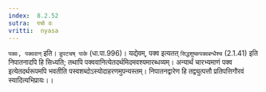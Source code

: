 ```yaml
---
index:  8.2.52
sutra:  पचो वः
vritti:  nyasa
---
```


`पक्वः, पक्ववान्` इति। `डुपटचष् पाके` (धा.पा.996)। यद्येवम्, पक्व इत्यतत् `सिद्धशुष्कपक्वबन्धैश्च` (2.1.41) इति निपातनादपि हि सिध्यति; तथापि पक्ववानित्येतदर्थमिदमवश्यमारब्धव्यम्। अन्यार्थं चारभ्यमाणं पक्व इत्येतदर्थरूपमपि भवतीति पस्वशब्दोऽस्योदाहरणमुपन्यस्तम्। निपातनद्वारेण हि तद्व्युत्पत्तौ प्रतिपत्तिगौरवं स्यादित्यभिप्रायः।।

